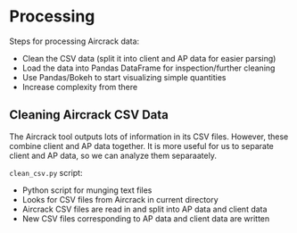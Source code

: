 # Processing

Steps for processing Aircrack data:
* Clean the CSV data (split it into client and AP data for easier parsing)
* Load the data into Pandas DataFrame for inspection/further cleaning
* Use Pandas/Bokeh to start visualizing simple quantities
* Increase complexity from there

## Cleaning Aircrack CSV Data

The Aircrack tool outputs lots of information in its CSV files.
However, these combine client and AP data together.
It is more useful for us to separate client and AP data,
so we can analyze them separaately.

`clean_csv.py` script:
* Python script for munging text files
* Looks for CSV files from Aircrack in current directory
* Aircrack CSV files are read in and split into AP data and client data
* New CSV files corresponding to AP data and client data are written


